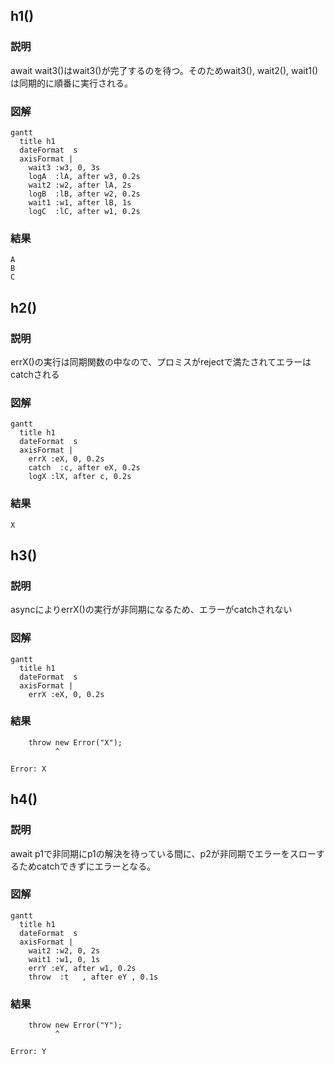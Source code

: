 ## h1()

### 説明

await wait3()はwait3()が完了するのを待つ。そのためwait3(), wait2(), wait1()は同期的に順番に実行される。

### 図解

```mermaid
gantt
  title h1
  dateFormat  s
  axisFormat |
    wait3 :w3, 0, 3s
    logA  :lA, after w3, 0.2s
    wait2 :w2, after lA, 2s
    logB  :lB, after w2, 0.2s
    wait1 :w1, after lB, 1s
    logC  :lC, after w1, 0.2s
```

### 結果

```
A
B
C
```

## h2()

### 説明

errX()の実行は同期関数の中なので、プロミスがrejectで満たされてエラーはcatchされる

### 図解

```mermaid
gantt
  title h1
  dateFormat  s
  axisFormat |
    errX :eX, 0, 0.2s
    catch  :c, after eX, 0.2s
    logX :lX, after c, 0.2s
```

### 結果

```
X
```

## h3()

### 説明

asyncによりerrX()の実行が非同期になるため、エラーがcatchされない

### 図解

```mermaid
gantt
  title h1
  dateFormat  s
  axisFormat |
    errX :eX, 0, 0.2s
```

### 結果

```
    throw new Error("X");
          ^

Error: X
```

## h4()

### 説明

await p1で非同期にp1の解決を待っている間に、p2が非同期でエラーをスローするためcatchできずにエラーとなる。

### 図解

```mermaid
gantt
  title h1
  dateFormat  s
  axisFormat |
    wait2 :w2, 0, 2s
    wait1 :w1, 0, 1s
    errY :eY, after w1, 0.2s
    throw  :t   , after eY , 0.1s
```

### 結果

```
    throw new Error("Y");
          ^

Error: Y
```
